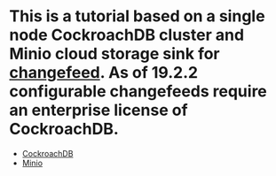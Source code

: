 # This is a tutorial based on a single node CockroachDB cluster and Minio cloud storage sink for [changefeed](https://www.cockroachlabs.com/docs/stable/change-data-capture.html#create-a-changefeed-connected-to-a-cloud-storage-sink). As of 19.2.2 configurable changefeeds require an enterprise license of CockroachDB.

 - [CockroachDB](https://www.cockroachlabs.com/docs/stable/enterprise-licensing.html)
 - [Minio](https://hub.docker.com/r/minio/minio/)


